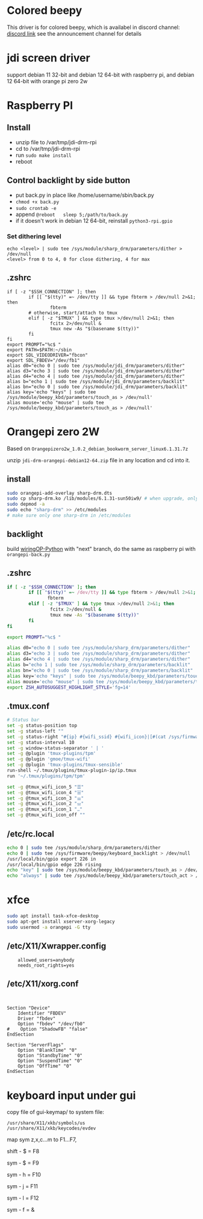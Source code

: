 # Colored beepy

This driver is for colored beepy, which is availabel in discord channel: [discord link](https://discord.gg/2uGPpVmCCE)
see the announcement channel for details

# jdi screen driver

support debian 11 32-bit and debian 12 64-bit with raspberry pi, and debian 12 64-bit with orange pi zero 2w

# Raspberry PI

## Install

* unzip file to /var/tmp/jdi-drm-rpi
* cd to /var/tmp/jdi-drm-rpi
* run `sudo make install`
* reboot

## Control backlight by side button

* put back.py in place like /home/username/sbin/back.py
* `chmod +x back.py`
* `sudo crontab -e`
* append `@reboot   sleep 5;/path/to/back.py`
* if it doesn't work in debian 12 64-bit, reinstall `python3-rpi.gpio`

### Set dithering level

```shell
echo <level> | sudo tee /sys/module/sharp_drm/parameters/dither > /dev/null
<level> from 0 to 4, 0 for close dithering, 4 for max
```

## .zshrc

```shell
if [ -z "$SSH_CONNECTION" ]; then
        if [[ "$(tty)" =~ /dev/tty ]] && type fbterm > /dev/null 2>&1; then
                fbterm
        # otherwise, start/attach to tmux
        elif [ -z "$TMUX" ] && type tmux >/dev/null 2>&1; then
                fcitx 2>/dev/null &
                tmux new -As "$(basename $(tty))"
        fi
fi
export PROMPT="%c$ "
export PATH=$PATH:~/sbin
export SDL_VIDEODRIVER="fbcon"
export SDL_FBDEV="/dev/fb1"
alias d0="echo 0 | sudo tee /sys/module/jdi_drm/parameters/dither"
alias d3="echo 3 | sudo tee /sys/module/jdi_drm/parameters/dither"
alias d4="echo 4 | sudo tee /sys/module/jdi_drm/parameters/dither"
alias b="echo 1 | sudo tee /sys/module/jdi_drm/parameters/backlit"
alias bn="echo 0 | sudo tee /sys/module/jdi_drm/parameters/backlit"
alias key='echo "keys" | sudo tee /sys/module/beepy_kbd/parameters/touch_as > /dev/null'
alias mouse='echo "mouse" | sudo tee /sys/module/beepy_kbd/parameters/touch_as > /dev/null'
```

# Orangepi zero 2W

Based on `Orangepizero2w_1.0.2_debian_bookworm_server_linux6.1.31.7z`

unzip `jdi-drm-orangepi-debian12-64.zip` file in any location and cd into it.

## install

```bash
sudo orangepi-add-overlay sharp-drm.dts
sudo cp sharp-drm.ko /lib/modules/6.1.31-sun50iw9/ # when upgrade, only need copy this file and reboot
sudo depmod -a
sudo echo "sharp-drm" >> /etc/modules 
# make sure only one sharp-drm in /etc/modules
```

## backlight

build [wiringOP-Python](https://github.com/orangepi-xunlong/wiringOP-Python/tree/next) with "next" branch, do the same as raspberry pi with `orangepi-back.py`

## .zshrc

```bash
if [ -z "$SSH_CONNECTION" ]; then
        if [[ "$(tty)" =~ /dev/tty ]] && type fbterm > /dev/null 2>&1; then
               fbterm
        elif [ -z "$TMUX" ] && type tmux >/dev/null 2>&1; then
                fcitx 2>/dev/null &
                tmux new -As "$(basename $(tty))"
        fi
fi

export PROMPT="%c$ "

alias d0="echo 0 | sudo tee /sys/module/sharp_drm/parameters/dither"
alias d3="echo 3 | sudo tee /sys/module/sharp_drm/parameters/dither"
alias d4="echo 4 | sudo tee /sys/module/sharp_drm/parameters/dither"
alias b="echo 1 | sudo tee /sys/module/sharp_drm/parameters/backlit"
alias bn="echo 0 | sudo tee /sys/module/sharp_drm/parameters/backlit"
alias key='echo "keys" | sudo tee /sys/module/beepy_kbd/parameters/touch_as > /dev/null'
alias mouse='echo "mouse" | sudo tee /sys/module/beepy_kbd/parameters/touch_as > /dev/null'
export ZSH_AUTOSUGGEST_HIGHLIGHT_STYLE='fg=14'
```

## .tmux.conf

```bash
# Status bar
set -g status-position top
set -g status-left ""
set -g status-right "#{ip} #{wifi_ssid} #{wifi_icon}|[#(cat /sys/firmware/beepy/battery_percent)]%H:%M"
set -g status-interval 10
set -g window-status-separator ' | '
set -g @plugin 'tmux-plugins/tpm'
set -g @plugin 'gmoe/tmux-wifi'
set -g @plugin 'tmux-plugins/tmux-sensible'
run-shell ~/.tmux/plugins/tmux-plugin-ip/ip.tmux
run '~/.tmux/plugins/tpm/tpm'

set -g @tmux_wifi_icon_5 "☰"
set -g @tmux_wifi_icon_4 "☱"
set -g @tmux_wifi_icon_3 "⚌"
set -g @tmux_wifi_icon_2 "⚍"
set -g @tmux_wifi_icon_1 "⚊"
set -g @tmux_wifi_icon_off ""
```

## /etc/rc.local

```bash
echo 0 | sudo tee /sys/module/sharp_drm/parameters/dither
echo 0 | sudo tee /sys/firmware/beepy/keyboard_backlight > /dev/null
/usr/local/bin/gpio export 226 in
/usr/local/bin/gpio edge 226 rising
echo "key" | sudo tee /sys/module/beepy_kbd/parameters/touch_as > /dev/null
echo "always" | sudo tee /sys/module/beepy_kbd/parameters/touch_act > /dev/null
```

# xfce

```bash
sudo apt install task-xfce-desktop
sudo apt-get install xserver-xorg-legacy
sudo usermod -a orangepi -G tty
```

## /etc/X11/Xwrapper.config

```
	allowed_users=anybody
	needs_root_rights=yes
```

## /etc/X11/xorg.conf

```


Section "Device"
    Identifier "FBDEV"
    Driver "fbdev"
    Option "fbdev" "/dev/fb0"
#    Option "ShadowFB" "false"
EndSection

Section "ServerFlags"
    Option "BlankTime" "0"
    Option "StandbyTime" "0"
    Option "SuspendTime" "0"
    Option "OffTime" "0"
EndSection
```

# keyboard input under gui

copy file of gui-keymap/ to system file:

```
/usr/share/X11/xkb/symbols/us
/usr/share/X11/xkb/keycodes/evdev
```

map sym z,x,c...m to F1...F7,    

shift - $ = F8

sym - $ = F9

sym - h = F10

sym - j = F11

sym - l = F12

sym - f = &

